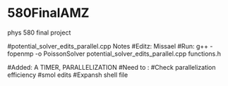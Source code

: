 # 580FinalAMZ
phys 580 final project 





#potential_solver_edits_parallel.cpp Notes
#Editz: Missael
#Run: g++ -fopenmp -o PoissonSolver potential_solver_edits_parallel.cpp functions.h

#Added: A TIMER, PARALLELIZATION
#Need to :
#Check parallelization efficiency 
#smol edits
#Expansh shell file 

